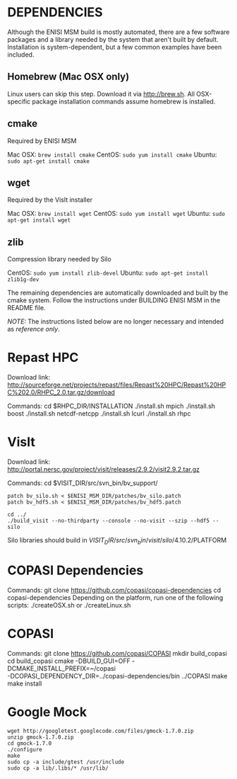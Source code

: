 # DEPENDENCIES
Although the ENISI MSM build is mostly automated, there are a few software
packages and a library needed by the system that aren't built by default.
Installation is system-dependent, but a few common examples have been
included.

## Homebrew (Mac OSX only)

  Linux users can skip this step. Download it via http://brew.sh. All
  OSX-specific package installation commands assume homebrew is installed.

## cmake

Required by ENISI MSM

  Mac OSX: `brew install cmake`
  CentOS: `sudo yum install cmake`
  Ubuntu: `sudo apt-get install cmake`

## wget

Required by the VisIt installer

  Mac OSX: `brew install wget`
  CentOS: `sudo yum install wget`
  Ubuntu: `sudo apt-get install wget`

## zlib

Compression library needed by Silo

  CentOS: `sudo yum install zlib-devel`
  Ubuntu: `sudo apt-get install zlib1g-dev`


The remaining dependencies are automatically downloaded and built by the cmake
system. Follow the instructions under BUILDING ENISI MSM in the README file. 

*NOTE:*
The instructions listed below are no longer necessary and intended as
*reference only*.

# Repast HPC

Download link:
    http://sourceforge.net/projects/repast/files/Repast%20HPC/Repast%20HPC%202.0/RHPC_2.0.tar.gz/download

Commands:
    cd $RHPC_DIR/INSTALLATION
    ./install.sh mpich
    ./install.sh boost
    ./install.sh netcdf-netcpp
    ./install.sh lcurl
    ./install.sh rhpc

# VisIt

Download link:
    http://portal.nersc.gov/project/visit/releases/2.9.2/visit2.9.2.tar.gz

Commands:
    cd $VISIT_DIR/src/svn_bin/bv_support/

    patch bv_silo.sh < $ENISI_MSM_DIR/patches/bv_silo.patch
    patch bv_hdf5.sh < $ENISI_MSM_DIR/patches/bv_hdf5.patch

    cd ../
    ./build_visit --no-thirdparty --console --no-visit --szip --hdf5 --silo

Silo libraries should build in
    $VISIT_DIR/src/svn_bin/visit/silo/4.10.2/$PLATFORM

# COPASI Dependencies
Commands:
    git clone https://github.com/copasi/copasi-dependencies
    cd copasi-dependencies
  Depending on the platform, run one of the following scripts:
    ./createOSX.sh
  or
    ./createLinux.sh

# COPASI
Commands:
    git clone https://github.com/copasi/COPASI
    mkdir build_copasi
    cd build_copasi
    cmake -DBUILD_GUI=OFF -DCMAKE_INSTALL_PREFIX=~/copasi \
      -DCOPASI_DEPENDENCY_DIR=../copasi-dependencies/bin ../COPASI
    make
    make install

# Google Mock
    wget http://googletest.googlecode.com/files/gmock-1.7.0.zip
    unzip gmock-1.7.0.zip
    cd gmock-1.7.0
    ./configure
    make
    sudo cp -a include/gtest /usr/include
    sudo cp -a lib/.libs/* /usr/lib/

